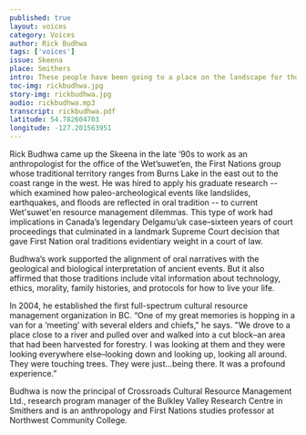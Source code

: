 ```yaml
---
published: true
layout: voices
category: Voices
author: Rick Budhwa
tags: ['voices']
issue: Skeena
place: Smithers
intro: These people have been going to a place on the landscape for thousands of years...they've had a connection to that place."
toc-img: rickbudhwa.jpg
story-img: rickbudhwa.jpg
audio: rickbudhwa.mp3
transcript: rickbudhwa.pdf
latitude: 54.782604703
longitude: -127.201563951
---
```


Rick Budhwa came up the Skeena in the late ‘90s to work as an anthropologist for the office of the Wet’suwet’en, the First Nations group whose traditional territory ranges from Burns Lake in the east out to the coast range in the west. He was hired to apply his graduate research -- which examined how paleo-archeological events like landslides, earthquakes, and floods are reflected in oral tradition -- to current Wet'suwet'en resource management dilemmas. This type of work had implications in Canada’s legendary Delgamu’uk case–sixteen years of court proceedings that culminated in a landmark Supreme Court decision that gave First Nation oral traditions evidentiary weight in a court of law. 

Budhwa’s work supported the alignment of oral narratives with the geological and biological interpretation of ancient events. But it also affirmed that those traditions include vital information about technology, ethics, morality, family histories, and protocols for how to live your life. 

In 2004, he established the first full-spectrum cultural resource management organization in BC. “One of my great memories is hopping in a van for a ‘meeting’ with several elders and chiefs," he says. "We drove to a place close to a river and pulled over and walked into a cut block–an area that had been harvested for forestry. I was looking at them and they were looking everywhere else–looking down and looking up, looking all around. They were touching trees. They were just…being there. It was a profound experience.”

Budhwa is now the principal of Crossroads Cultural Resource Management Ltd., research program manager of the Bulkley Valley Research Centre in Smithers and is an anthropology and First Nations studies professor at Northwest Community College. 

